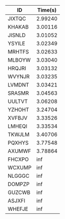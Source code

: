 |ID|Time(s)|
|-|-|
|JIXTQC|2.99240|
|KHAKAB|3.00116|
|JISNLD|3.01052|
|YSYILE|3.02349|
|MRHTFS|3.02633|
|MLBOYW|3.03040|
|HRQJRI|3.03132|
|WVYNJR|3.03235|
|LVMDNT|3.03421|
|SRASMR|3.04563|
|UULTVT|3.06208|
|YZHOHT|3.24704|
|XVFBJV|3.33526|
|LMHEQI|3.33534|
|TKWJLM|3.40706|
|PQXHYS|3.77548|
|AXUMWF|3.78864|
|FHCXPO|inf|
|WCXUMP|inf|
|NLGGGC|inf|
|DOMPZP|inf|
|GUZCWB|inf|
|ASJXFI|inf|
|WHEFJE|inf|
